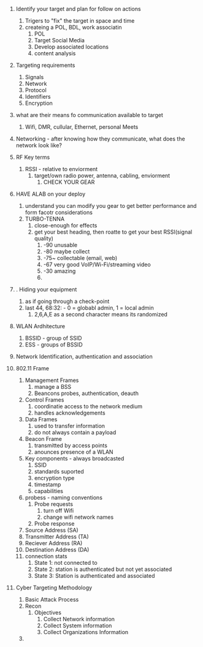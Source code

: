 1. Identify your target and plan for follow on actions
   1. Trigers to "fix" the target in space and time
   2. createing a POL, BDL, work associatin
      1. POL
      2. Target Social Media
      3. Develop associated locations
      4. content analysis



1. Targeting requirements
   1. Signals
   2. Network
   3. Protocol
   4. Identifiers
   5. Encryption
2. what are their means fo communication available to target
   1. Wifi, DMR, cullular, Ethernet, personal Meets
3. Networking - after knowing how they communicate, what does the network look like?
4. RF Key terms
   1. RSSI - relative to enviorment
      1. target/own radio power, antenna, cabling, enviorment 
         1. CHECK YOUR GEAR
5. HAVE  ALAB on your deploy
   1. understand you can modify you gear to get better performance and form facotr considerations
   2. TURBO-TENNA
      1. close-enough for effects
      2. get your best heading, then roatte to get your best RSSI(signal quality)
         1. -90 unusable
         2. -80 maybe collect
         3. -75~ collectable (email, web)
         4. -67 very good VoIP/Wi-Fi/streaming video
         5. -30 amazing
         6. 
6. . Hiding your equipment
      1. as if going through a check-point
      2. last 44, 68:32: - 0 = globabl admin, 1 = local admin
         1. 2,6,A,E as a second character means its randomized
7. WLAN Ardhitecture
   1. BSSID - group of SSID
   2. ESS - groups of BSSID
8. Network Identification, authentication and association 
9. 802.11 Frame 
   1.  Management Frames
       1.  manage a BSS
       2.  Beancons probes, authentication, deauth
   2.  Control Frames
       1.  coordinatie access to the network medium
       2.  handles acknowledgements
   3.  Data Frames
       1.  used to transfer information
       2.  do not always contain a payload
   4.  Beacon Frame
       1.  transmitted by access points
       2.  anounces presence of a WLAN
   5.  Key components - always broadcasted
       1.  SSID 
       2.  standards suported
       3.  encryption type
       4.  timestamp
       5.  capabilities
   6.  probess - naming conventions
       1.  Probe requests
           1.  turn off Wifi
           2.  change wifi network names
       2.  Probe response
   7.  Source Address (SA)
   8.  Transmitter Address (TA)
   9.  Reciever Address (RA)
   10. Destination Address (DA)
   11. connection stats 
       1.  State 1: not connected to 
       2.  State 2: station is authenticated but not yet associated 
       3.  State 3: Station is authenticated and associated
10. Cyber Targeting Methodology
    1.  Basic Attack Process
    2.  Recon
        1.  Objectives
            1.  Collect Network information
            2.  Collect System information
            3.  Collect Organizations Information
    3.  